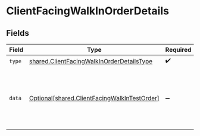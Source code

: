 # ClientFacingWalkInOrderDetails


## Fields

| Field                                                                                                  | Type                                                                                                   | Required                                                                                               | Description                                                                                            |
| ------------------------------------------------------------------------------------------------------ | ------------------------------------------------------------------------------------------------------ | ------------------------------------------------------------------------------------------------------ | ------------------------------------------------------------------------------------------------------ |
| `type`                                                                                                 | [shared.ClientFacingWalkInOrderDetailsType](../../models/shared/clientfacingwalkinorderdetailstype.md) | :heavy_check_mark:                                                                                     | N/A                                                                                                    |
| `data`                                                                                                 | [Optional[shared.ClientFacingWalkInTestOrder]](../../models/shared/clientfacingwalkintestorder.md)     | :heavy_minus_sign:                                                                                     | Schema for a walk-in test order in the client facing API.<br/><br/>To be used as part of a ClientFacingOrder. |